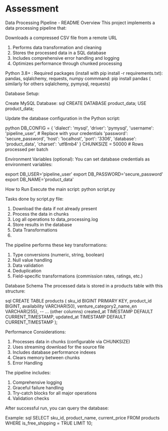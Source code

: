 # Assessment
Data Processing Pipeline - README
Overview
This project implements a data processing pipeline that:

Downloads a compressed CSV file from a remote URL

1. Performs data transformation and cleaning
2. Stores the processed data in a SQL database
3. Includes comprehensive error handling and logging
4. Optimizes performance through chunked processing


Python 3.8+ :
Required packages (install with pip install -r requirements.txt):
pandas, sqlalchemy, requests, numpy
commmand: pip install pandas    ( similarly for others sqlalchemy, pymysql, requests)

Database Setup:

Create MySQL Database:
sql
CREATE DATABASE product_data;
USE product_data;

Update the database configuration in the Python script:

python
DB_CONFIG = {
    'dialect': 'mysql',
    'driver': 'pymysql',
    'username': 'pipeline_user',  # Replace with your credentials
    'password': 'secure_password',
    'host': 'localhost',
    'port': '3306',
    'database': 'product_data',
    'charset': 'utf8mb4'
}
CHUNKSIZE = 50000  # Rows processed per batch

Environment Variables (optional):
You can set database credentials as environment variables:

export DB_USER='pipeline_user'
export DB_PASSWORD='secure_password'
export DB_NAME='product_data'

How to Run
Execute the main script:
python script.py


Tasks done by script.py file:

1. Download the data if not already present
2. Process the data in chunks
3. Log all operations to data_processing.log
4. Store results in the database
5. Data Transformations
6. 
The pipeline performs these key transformations:
1. Type conversions (numeric, string, boolean)
2. Null value handling
3. Data validation
4. Deduplication
5. Field-specific transformations (commission rates, ratings, etc.)

Database Schema
The processed data is stored in a products table with this structure:

sql
CREATE TABLE products (
    sku_id BIGINT PRIMARY KEY,
    product_id BIGINT,
    availability VARCHAR(50),
    venture_category2_name_en VARCHAR(255),
    -- ... (other columns)
    created_at TIMESTAMP DEFAULT CURRENT_TIMESTAMP,
    updated_at TIMESTAMP DEFAULT CURRENT_TIMESTAMP
);

Performance Considerations: 
1. Processes data in chunks (configurable via CHUNKSIZE)
2. Uses streaming download for the source file
3. Includes database performance indexes
4. Clears memory between chunks
5. Error Handling

The pipeline includes:
1. Comprehensive logging
2. Graceful failure handling
3. Try-catch blocks for all major operations
4. Validation checks

After successful run, you can query the database:

Example: sql
SELECT sku_id, product_name, current_price 
FROM products 
WHERE is_free_shipping = TRUE 
LIMIT 10;
